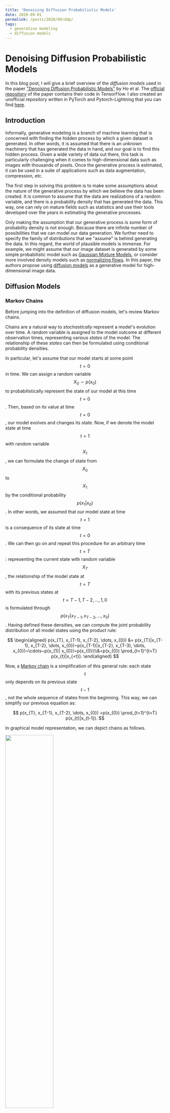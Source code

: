 ```yaml
---
title: 'Denoising Diffusion Probabilistic Models'
date: 2020-09-01
permalink: /posts/2020/09/ddp/
tags:
  - generative modeling
  - diffusion models
---
```


# Denoising Diffusion Probabilistic Models



In this blog post, I will give a brief overview of the _diffusion models_ used in the paper ["Denoising Diffusion Probabilistic Models"](https://arxiv.org/abs/2006.11239) by Ho et al. The [official repository](https://github.com/hojonathanho/diffusion) of the paper contains their code in TensorFlow. I also created an unofficial repository written in PyTorch and Pytorch-Lightning that you can find [here](https://github.com/hmdolatabadi/denoising_diffusion).

## Introduction

Informally, generative modeling is a branch of machine learning that is concerned with finding the hidden process by which a given dataset is generated. In other words, it is assumed that there is an unknown machinery that has generated the data in hand, and our goal is to find this hidden process. Given a wide variety of data out there, this task is particularly challenging when it comes to high-dimensional data such as images with thousands of pixels. Once the generative process is estimated, it can be used in a suite of applications such as data augmentation, compression, etc.

The first step in solving this problem is to make some assumptions about the nature of the generative process by which we believe the data has been created. It is common to assume that the data are realizations of a random variable, and there is a probability density that has generated the data. This way, one can rely on mature fields such as statistics and use their tools developed over the years in estimating the generative processes.

Only making the assumption that our generative process is some form of probability density is not enough. Because there are infinite number of possibilities that we can model our data generation. We further need to specify the family of distributions that we "assume" is behind generating the data. In this regard, the world of plausible models is immense. For example, we might assume that our image dataset is generated by some simple probabilistic model such as [Gaussian Mixture Models](https://arxiv.org/abs/1805.12462), or consider more involved density models such as [normalizing flows](https://arxiv.org/abs/1912.02762). In this paper, the authors propose using [diffusion models](https://arxiv.org/abs/1503.03585) as a generative model for high-dimensional image data.

## Diffusion Models

### Markov Chains

Before jumping into the definition of diffusion models, let's review Markov chains.

Chains are a natural way to _stochastically_ represent a model's evolution over time. A random variable is assigned to the model outcome at different observation times, representing various _states_ of the model. The relationship of these _states_ can then be formulated using conditional probability densities.

In particular, let's assume that our model starts at some point $$t=0$$ in time. We can assign a random variable $$X_{0} \sim p(x_{0})$$ to probabilistically represent the state of our model at this time $$t=0$$. Then, based on its value at time $$t=0$$, our model evolves and changes its state. Now, if we denote the model state at time $$t=1$$ with random variable $$X_{1}$$, we can formulate the change of state from $$X_{0}$$ to $$X_{1}$$ by the conditional probability $$p(x_{1}|x_{0})$$. In other words, we assumed that our model state at time $$t=1$$ is a consequence of its state at time $$t=0$$. We can then go on and repeat this procedure for an arbitrary time $$t=T$$: representing the current state with random variable $$X_T$$, the relationship of the model state at $$t=T$$ with its previous states at $$t=T-1, T-2, \dots, 1, 0$$ is formulated through $$p(x_{T}|x_{T-1}, x_{T-2}, \dots, x_{0})$$. Having defined these densities, we can compute the joint probability distribution of all model states using the product rule:

$$
\begin{aligned}
p(x_{T}, x_{T-1}, x_{T-2}, \dots, x_{0}) &= p(x_{T}|x_{T-1}, x_{T-2}, \dots, x_{0})~p(x_{T-1}|x_{T-2}, x_{T-3}, \dots, x_{0})~\cdots~p(x_{1}| x_{0})~p(x_{0})\\&=p(x_{0}) \prod_{t=1}^{t=T} p(x_{t}|x_{<t}).
\end{aligned}
$$

Now, a [Markov chain](https://en.wikipedia.org/wiki/Markov_chain) is a simplification of this general rule: each state $$t$$ only depends on its previous state $$t-1$$, not the whole sequence of states from the beginning. This way, we can simplify our previous equation as: 

$$
p(x_{T}, x_{T-1}, x_{T-2}, \dots, x_{0}) =p(x_{0}) \prod_{t=1}^{t=T} p(x_{t}|x_{t-1}).
$$

In graphical model representation, we can depict chains as follows.

<img src="Figures\chain.png" width="55%">

Using the same notation, Markov chains can be shown as

<img src="Figures\markov_chain.png" width="55%">


### Diffusion Models

Now that we know Markov chains, defining diffusion models is straightforward. As stated in the introduction, in probabilistic generative modeling we assume that our data $$\mathbf{x}_{0}$$ is generated by an unknown density $$p^{*}(\mathbf{x}_{0})$$. We model this data generating distribution with some $$p_{\boldsymbol{\theta}}(\mathbf{x}_{0})$$, and try to fit our model parameters $$\boldsymbol{\theta}$$ to data observations $$\{\mathbf{x}_{0}^{0}, \mathbf{x}_{0}^{1}, \dots, \mathbf{x}_{0}^{n-1}\}$$.

In [diffusion models](https://arxiv.org/abs/1503.03585), the data generating process is defined using two Markov chains. These chains are defined over the sequence $$\{\mathbf{x}_{0}, \mathbf{x}_{1}, \dots, \mathbf{x}_{T}\}$$, where $$\mathbf{x}_{0}$$ denotes our data vector and the rest are some _latent, hidden variables_. A [_latent variable_](https://en.wikipedia.org/wiki/Latent_variable) is one that we assume is contributing to the generation of data, but we never get to observe it. Here, the latent variables are going to capture the gradual formation of data from random noise in form of a standard normal distribution $$\mathbf{x}_{T} \sim \mathcal{N}(\mathbf{x}_{T}; \mathbf{0}, \mathbf{I})$$.

The first Markov chain starts from random noise $$\mathbf{x}_{T}$$ and gradually decreases its index until it reaches $$\mathbf{x}_{0}$$. As you can see, we are somehow going in the opposite direction of time, and I believe this is why this Markov chain is called the _reverse process_. The interesting point about diffusion models is that not only the starting point $$\mathbf{x}_{T}$$ is defined to be a Gaussian, but all the conditional probability densities that define the chain:

$$
p_{\boldsymbol{\theta}}(\mathbf{x}_{t-1}|\mathbf{x}_{t}) = \mathcal{N}\big(\mathbf{x}_{t-1}; \boldsymbol{\mu}_{\boldsymbol{\theta}}(\mathbf{x}_{t}, t), \boldsymbol{\Sigma}_{\boldsymbol{\theta}}(\mathbf{x}_{t}, t)\big).
$$

Here, $$\boldsymbol{\mu}_{\boldsymbol{\theta}}(\mathbf{x}_{t}, t)$$ and $$\boldsymbol{\Sigma}_{\boldsymbol{\theta}}(\mathbf{x}_{t}, t)$$ denote the mean and covariance of the Gaussian distribution. As seen, they are functions of the condition $$\mathbf{x}_{t}$$ and time $$t$$. In denoising diffusion probabilistic models, $$\boldsymbol{\mu}_{\boldsymbol{\theta}}(\mathbf{x}_{t}, t)$$ is implemented with a type of neural network called [U-net](https://arxiv.org/abs/1505.04597), while $$\boldsymbol{\Sigma}_{\boldsymbol{\theta}}(\mathbf{x}_{t}, t)$$ is set to time-dependent constants $$\sigma_t^2\mathbf{I}$$.

So, now that we have all the conditional probability densities defined, we can write down the joint probability density of random vectors $$\{\mathbf{x}_{0}, \mathbf{x}_{1}, \dots, \mathbf{x}_{T}\}$$ as:

$$
\nonumber
p_{\boldsymbol{\theta}}(\mathbf{x}_{0}, \mathbf{x}_{1}, \dots, \mathbf{x}_{T}) = p(\mathbf{x}_{T}) \prod_{t=1}^{t=T} p_{\boldsymbol{\theta}}(\mathbf{x}_{t-1}|\mathbf{x}_{t}).
$$

Since the variables $$\{\mathbf{x}_{1}, \mathbf{x}_{2}, \dots, \mathbf{x}_{T}\}$$ are _latent_, we should marginalize the density $$p(\mathbf{x}_{0}, \mathbf{x}_{1}, \dots, \mathbf{x}_{T})$$ over them to obtain the data density itself 

$$
\nonumber
p_{\boldsymbol{\theta}}(\mathbf{x}_{0}) = \int p_{\boldsymbol{\theta}}(\mathbf{x}_{0}, \mathbf{x}_{1}, \dots, \mathbf{x}_{T})~\mathrm{d}\mathbf{x}_{1} \cdots~\mathrm{d}\mathbf{x}_{T}.
$$

To optimize our model parameters we need to compute the aforementioned density for data samples and maximize the parameters log-likelihood. However, computing this integral for arbitrary $$\boldsymbol{\mu}_{\boldsymbol{\theta}}(\mathbf{x}_{t}, t)$$ and $$\boldsymbol{\Sigma}_{\boldsymbol{\theta}}(\mathbf{x}_{t}, t)$$ is intractable. A common method to deal with this type of situations is estimating the posterior of the model $$p_{\boldsymbol{\theta}}(\mathbf{x}_{1}, \dots, \mathbf{x}_{T}|\mathbf{x}_{0})$$ with some density $$q(\mathbf{x}_{1}, \dots, \mathbf{x}_{T}|\mathbf{x}_{0})$$ and then maximizing a lower bound of the true log-likelihood knows as the [Evidence Lower Bound (ELBO)](https://en.wikipedia.org/wiki/Evidence_lower_bound) (the ELBO is for another post! :D). Here the second Markov chain in diffusion models comes into play, where the posterior $$q(\mathbf{x}_{1}, \dots, \mathbf{x}_{T}|\mathbf{x}_{0})$$ is defined as

$$
\nonumber
q(\mathbf{x}_{1}, \dots, \mathbf{x}_{T}|\mathbf{x}_{0}) = \prod_{t=1}^{t=T} q(\mathbf{x}_{t}|\mathbf{x}_{t-1}),
$$

where $$q(\mathbf{x}_{t}|\mathbf{x}_{t-1}) = \mathcal{N}(\mathbf{x}_{t}; \sqrt{1-\beta_{t}}\mathbf{x}_{t-1}, \beta_{t}\mathbf{I})$$. Since we want to gradually make our data noisy, it makes sense to gradually increase the posterior variance $$\beta_{t}$$ over time. Using this posterior, the ELBO can be written as


$$
\begin{aligned}\nonumber
\mathbb{E}\left[\log p_{\theta}\left(\mathbf{x}_{0}\right)\right]
&\geq \mathbb{E}_{q}\left[\log \frac{p_{\theta}\left(\mathbf{x}_{0}, \mathbf{x}_{1}, \dots, \mathbf{x}_{T}\right)}{q\left(\mathbf{x}_{1}, \mathbf{x}_{2}, \dots, \mathbf{x}_{T} | \mathbf{x}_{0}\right)}\right]\\
&=\mathbb{E}_{q}\left[\log p\left(\mathbf{x}_{T}\right)+\sum_{t = 1}^{T} \log \frac{p_{\theta}\left(\mathbf{x}_{t-1} | \mathbf{x}_{t}\right)}{q\left(\mathbf{x}_{t} | \mathbf{x}_{t-1}\right)}\right].
\end{aligned}
$$

Since in $$q(\mathbf{x}_{1}, \dots, \mathbf{x}_{T}|\mathbf{x}_{0})$$ we are going in the direct direction of time, this chain is called the _forward process_. Below you can see a graphical representation of diffusion models.

<img src="Figures\diffusion.png" width="55%">

That concludes _diffusion models_. [Ho et al.](https://arxiv.org/abs/2006.11239) use this model and simplify its objective function to get a wighted version of the original ELBO above. The details of this simplification can be read in their paper.
